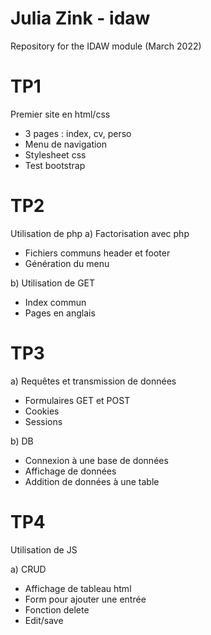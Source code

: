 # Julia Zink - idaw
Repository for the IDAW module (March 2022)  

# TP1
Premier site en html/css 
 - 3 pages : index, cv, perso
 - Menu de navigation
 - Stylesheet css
 - Test bootstrap  

# TP2
Utilisation de php
a) Factorisation avec php
 - Fichiers communs header et footer
 - Génération du menu

b) Utilisation de GET
 - Index commun
 - Pages en anglais

# TP3
a) Requêtes et transmission de données
 - Formulaires GET et POST
 - Cookies
 - Sessions

b) DB
 - Connexion à une base de données
 - Affichage de données
 - Addition de données à une table

# TP4
Utilisation de JS

a) CRUD
 - Affichage de tableau html
 - Form pour ajouter une entrée
 - Fonction delete
 - Edit/save
